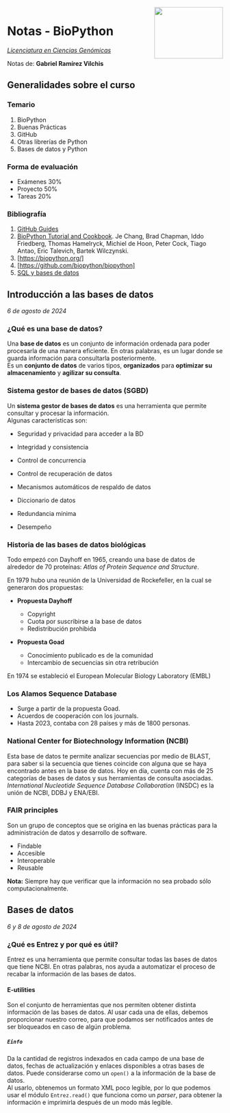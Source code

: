 <img src="https://upload.wikimedia.org/wikipedia/commons/thumb/7/7d/Biopython_logo.svg/320px-Biopython_logo.svg.png" width="160" height="120" align="right" />  # Notas - BioPython  [_Licenciatura en Ciencias Genómicas_](https://www.lcg.unam.mx/)  Notas de: **Gabriel Ramírez Vilchis**  ## Generalidades sobre el curso  ### Temario  1. BioPython  2. Buenas Prácticas  3. GitHub  4. Otras librerías de Python  5. Bases de datos y Python  ### Forma de evaluación- Exámenes 30%- Proyecto 50%- Tareas 20%### Bibliografía 1.  [GitHub Guides](https://guides.github.com/)  2. [BioPython Tutorial and Cookbook](http://biopython.org/DIST/docs/tutorial/Tutorial.pdf). Je Chang, Brad Chapman, Iddo Friedberg, Thomas Hamelryck, Michiel de Hoon, Peter Cock, Tiago Antao, Eric Talevich, Bartek Wilczynski.  3. [https://biopython.org/]  4. [https://github.com/biopython/biopython]  5. [SQL y bases de datos](https://swcarpentry.github.io/sql-novice-survey/)      ## Introducción a las bases de datos  _6 de agosto de 2024_  ### ¿Qué es una base de datos?Una **base de datos** es un conjunto de información ordenada para poder procesarla de una manera eficiente. En otras palabras, es un lugar donde se guarda información para consultarla posteriormente.  Es un **conjunto de datos** de varios tipos, **organizados** para **optimizar su almacenamiento** y **agilizar su consulta**.  ### Sistema gestor de bases de datos (SGBD)    Un **sistema gestor de bases de datos** es una herramienta que permite consultar y procesar la información.   Algunas características son:  - Seguridad y privacidad para acceder a la BD- Integridad y consistencia- Control de concurrencia- Control de recuperación de datos- Mecanismos automáticos de respaldo de datos- Diccionario de datos- Redundancia mínima- Desempeño### Historia de las bases de datos biológicas  Todo empezó con Dayhoff en 1965, creando una base de datos de alrededor de 70 proteínas: _Atlas of Protein Sequence and Structure_.  En 1979 hubo una reunión de la Universidad de Rockefeller, en la cual se generaron dos propuestas:- **Propuesta Dayhoff**  	- Copyright  	- Cuota por suscribirse a la base de datos   	- Redistribución prohibida  - **Propuesta Goad**  	- Conocimiento publicado es de la comunidad  	- Intercambio de secuencias sin otra retribución  En 1974 se estableció el European Molecular Biology Laboratory (EMBL)### Los Alamos Sequence Database  - Surge a partir de la propuesta Goad.  - Acuerdos de cooperación con los journals.- Hasta 2023, contaba con 28 países y más de 1800 personas.  ### National Center for Biotechnology Information (NCBI)   Esta base de datos te permite analizar secuencias por medio de BLAST, para saber si la secuencia que tienes coincide con alguna que se haya encontrado antes en la base de datos.Hoy en día, cuenta con más de 25 categorías de bases de datos y sus herramientas de consulta asociadas.  _International Nucleotide Sequence Database Collaboration_ (INSDC) es la unión de NCBI, DDBJ y ENA/EBI.### FAIR principlesSon un grupo de conceptos que se origina en las buenas prácticas para la administración de datos y desarrollo de software.  - Findable  - Accesible  - Interoperable  - Reusable  **Nota:** Siempre hay que verificar que la información no sea probado sólo computacionalmente.  ## Bases de datos_6 y 8 de agosto de 2024_### ¿Qué es Entrez y por qué es útil?Entrez es una herramienta que permite consultar todas las bases de datos que tiene NCBI. En otras palabras, nos ayuda a automatizar el proceso de recabar la información de las bases de datos.  #### E-utilitiesSon el conjunto de herramientas que nos permiten obtener distinta información de las bases de datos. Al usar cada una de ellas, debemos proporcionar nuestro correo, para que podamos ser notificados antes de ser bloqueados en caso de algún problema.  ##### `Einfo`Da la cantidad de registros indexados en cada campo de una base de datos, fechas de actualización y enlaces disponibles a otras bases de datos. Puede considerarse como un `open()` a la información de la base de datos.  Al usarlo, obtenemos un formato XML poco legible, por lo que podemos usar el módulo `Entrez.read()` que funciona como un _parser_, para obtener la información e imprimirla después de un modo más legible.  